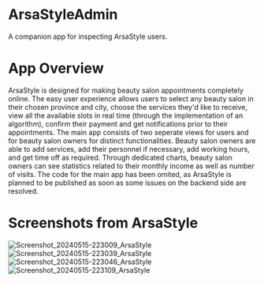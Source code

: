 # ArsaStyleAdmin
 A companion app for inspecting ArsaStyle users.
 # App Overview
ArsaStyle is designed for making beauty salon appointments completely online. The easy user experience allows users to select any beauty salon in their chosen province and city, choose the services they'd like to receive, view all the available slots in real time (through the implementation of an algorithm), confirm their payment and get notifications prior to their appointments. 
The main app consists of two seperate views for users and for beauty salon owners for distinct functionalities. Beauty salon owners are able to add services, add their personnel if necessary, add working hours, and get time off as required. Through dedicated charts, beauty salon owners can see statistics related to their monthly income as well as number of visits.
The code for the main app has been omited, as ArsaStyle is planned to be published as soon as some issues on the backend side are resolved.
# Screenshots from ArsaStyle

![Screenshot_20240515-223009_ArsaStyle](https://github.com/SalmaKHD/ArsaStyleAdminApp/assets/110356574/311ee68c-2e41-436c-9ecf-50ded67f8ba0)
![Screenshot_20240515-223039_ArsaStyle](https://github.com/SalmaKHD/ArsaStyleAdminApp/assets/110356574/ef48134e-b396-4747-97c5-4aa3eef365bc)
![Screenshot_20240515-223046_ArsaStyle](https://github.com/SalmaKHD/ArsaStyleAdminApp/assets/110356574/ea4e0bb3-d003-41e1-a62d-8bd41bbfc5f4)
![Screenshot_20240515-223109_ArsaStyle](https://github.com/SalmaKHD/ArsaStyleAdminApp/assets/110356574/bc18c3dd-7f60-47e8-99b4-ff5cf0a87d61)
